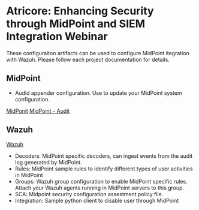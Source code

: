 # Atricore: Enhancing Security through MidPoint and SIEM Integration Webinar

These configuraiton artifacts can be used to configure MidPoint itegration with Wazuh.  Please follow each project documentation for details.

## MidPoint

* Audid appender configuration.  Use to update your MidPoint system configuration.

[MidPonit](https://docs.evolveum.com/midpoint/)
[MidPoint - Audit](https://docs.evolveum.com/midpoint/reference/support-4.8/security/audit/)

## Wazuh

[Wazuh](https://documentation.wazuh.com/current/index.html)


* Decoders: MidPoint specific decoders, can ingest events from the audit log generated by MidPoint.
* Rules: MidPoint sample rules to identify different types of user activities in MidPoint
* Groups: Wazuh group configuration to enable MidPoint specific rules.  Attach your Wazuh agents running in MidPoint servers to this group.
* SCA: Midpoint security configuration assestment policy file.
* Integration: Sample python client to disable user through MidPoint

